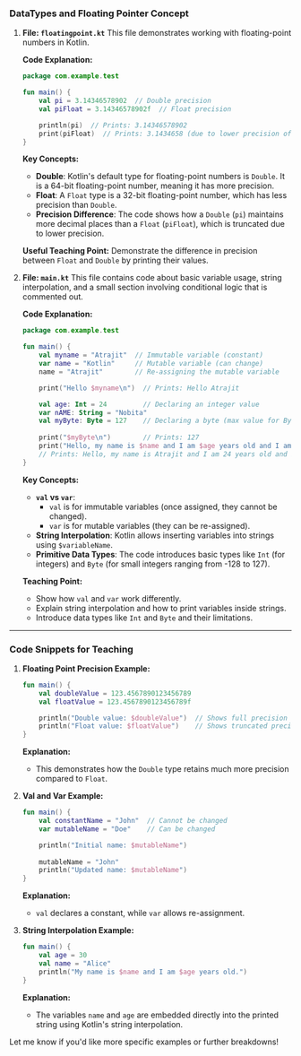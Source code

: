 ### DataTypes and Floating Pointer Concept

1. **File: `floatingpoint.kt`**
    This file demonstrates working with floating-point numbers in Kotlin.
    
    **Code Explanation:**
    ```kotlin
    package com.example.test

    fun main() {
        val pi = 3.14346578902  // Double precision
        val piFloat = 3.14346578902f  // Float precision

        println(pi)  // Prints: 3.14346578902
        print(piFloat)  // Prints: 3.1434658 (due to lower precision of Float)
    }
    ```

    **Key Concepts:**
    - **Double**: Kotlin's default type for floating-point numbers is `Double`. It is a 64-bit floating-point number, meaning it has more precision.
    - **Float**: A `Float` type is a 32-bit floating-point number, which has less precision than `Double`.
    - **Precision Difference**: The code shows how a `Double` (`pi`) maintains more decimal places than a `Float` (`piFloat`), which is truncated due to lower precision.
    
    **Useful Teaching Point:**
    Demonstrate the difference in precision between `Float` and `Double` by printing their values.

2. **File: `main.kt`**
    This file contains code about basic variable usage, string interpolation, and a small section involving conditional logic that is commented out.

    **Code Explanation:**
    ```kotlin
    package com.example.test

    fun main() {
        val myname = "Atrajit"  // Immutable variable (constant)
        var name = "Kotlin"     // Mutable variable (can change)
        name = "Atrajit"        // Re-assigning the mutable variable

        print("Hello $myname\n")  // Prints: Hello Atrajit

        val age: Int = 24         // Declaring an integer value
        var nAME: String = "Nobita"
        val myByte: Byte = 127    // Declaring a byte (max value for Byte is 127)
        
        print("$myByte\n")        // Prints: 127
        print("Hello, my name is $name and I am $age years old and I am friend of $nAME")
        // Prints: Hello, my name is Atrajit and I am 24 years old and I am friend of Nobita
    }
    ```

    **Key Concepts:**
    - **`val` vs `var`**: 
      - `val` is for immutable variables (once assigned, they cannot be changed).
      - `var` is for mutable variables (they can be re-assigned).
    - **String Interpolation**: Kotlin allows inserting variables into strings using `$variableName`.
    - **Primitive Data Types**: The code introduces basic types like `Int` (for integers) and `Byte` (for small integers ranging from -128 to 127).
    
    **Teaching Point:**
    - Show how `val` and `var` work differently.
    - Explain string interpolation and how to print variables inside strings.
    - Introduce data types like `Int` and `Byte` and their limitations.

---

### Code Snippets for Teaching

1. **Floating Point Precision Example:**

    ```kotlin
    fun main() {
        val doubleValue = 123.4567890123456789
        val floatValue = 123.4567890123456789f

        println("Double value: $doubleValue")  // Shows full precision
        println("Float value: $floatValue")    // Shows truncated precision
    }
    ```

    **Explanation:** 
    - This demonstrates how the `Double` type retains much more precision compared to `Float`.

2. **Val and Var Example:**

    ```kotlin
    fun main() {
        val constantName = "John"  // Cannot be changed
        var mutableName = "Doe"    // Can be changed

        println("Initial name: $mutableName")
        
        mutableName = "John"
        println("Updated name: $mutableName")
    }
    ```

    **Explanation:** 
    - `val` declares a constant, while `var` allows re-assignment.

3. **String Interpolation Example:**

    ```kotlin
    fun main() {
        val age = 30
        val name = "Alice"
        println("My name is $name and I am $age years old.")
    }
    ```

    **Explanation:** 
    - The variables `name` and `age` are embedded directly into the printed string using Kotlin's string interpolation.

Let me know if you'd like more specific examples or further breakdowns!

